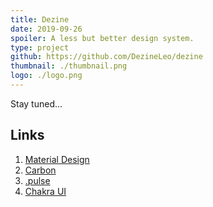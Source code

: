 ```yaml
---
title: Dezine
date: 2019-09-26
spoiler: A less but better design system.
type: project
github: https://github.com/DezineLeo/dezine
thumbnail: ./thumbnail.png
logo: ./logo.png
---
```


Stay tuned...


## Links

1. [Material Design](https://material.io/)
2. [Carbon](https://www.carbondesignsystem.com/)
3. [.pulse](https://pulse.heartbeat.ua/)
4. [Chakra UI](https://github.com/chakra-ui/chakra-ui)



